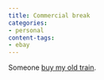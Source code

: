 ```yaml
---
title: Commercial break
categories:
- personal
content-tags:
- ebay
---
```


Someone [buy my old train][1].

   [1]: http://cgi.ebay.com/ws/eBayISAPI.dll?ViewItem&item=3132892875

